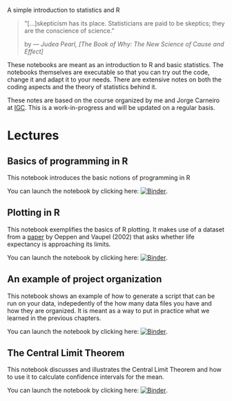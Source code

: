 <p class="font-weight-bold display-2">
A simple introduction to statistics and R
</p>

<blockquote class="blockquote">
<p class="mb-0">
"[...]skepticism has its place. Statisticians are paid to be skeptics; they are the conscience of science.”
		</p>
    <footer class="blockquote-footer">by <cite>
― Judea Pearl, [The Book of Why: The New Science of Cause and Effect]
</cite></footer>
</blockquote>




These notebooks are meant as an introduction to R and basic statistics. The notebooks themselves are executable so that you can try out the code, change it and adapt it to your needs. There are extensive notes on both the coding aspects and the theory of statistics behind it. 

These notes are based on the course organized by me and Jorge Carneiro at [IGC](http://qobweb.igc.gulbenkian.pt/courses/sqbibb2019/). This is a work-in-progress and will be updated on a regular basis.

# Lectures


## Basics of programming in R

This notebook introduces the basic notions of programming in R

You can launch the notebook by clicking here: [![Binder](https://mybinder.org/badge_logo.svg)](https://mybinder.org/v2/gh/tpaixao/stats_with_r_tutorial.git/master?filepath=notebooks/Basics_of_R.ipynb).

## Plotting in R

This notebook exemplifies the basics of R plotting. It makes use of a dataset from a [paper](https://science.sciencemag.org/content/296/5570/1029) by Oeppen and Vaupel (2002) that asks whether life expectancy is approaching its limits.

You can launch the notebook by clicking here: [![Binder](https://mybinder.org/badge_logo.svg)](https://mybinder.org/v2/gh/tpaixao/stats_with_r_tutorial.git/master?filepath=notebooks/Lecture_1-Plotting.ipynb).

## An example of project organization

This notebook shows an example of how to generate a script that can be run on your data, indepedently of the how many data files you have and how they are organized. It is meant as a way to put in practice what we learned in the previous chapters.

You can launch the notebook by clicking here: [![Binder](https://mybinder.org/badge_logo.svg)](https://mybinder.org/v2/gh/tpaixao/stats_with_r_tutorial.git/master?filepath=notebooks/Project_Organization.ipynb).

## The Central Limit Theorem

This notebook discusses and illustrates the Central Limit Theorem and how to use it to calculate confidence intervals for the mean.

You can launch the notebook by clicking here: [![Binder](https://mybinder.org/badge_logo.svg)](https://mybinder.org/v2/gh/tpaixao/stats_with_r_tutorial.git/master?filepath=notebooks/CentralLimitTheorem.ipynb).

